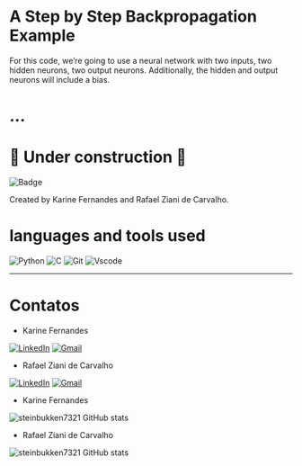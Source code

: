 

# A Step by Step Backpropagation Example

For this code, we’re going to use a neural network with two inputs, two hidden neurons, two
output neurons. Additionally, the hidden and output neurons will include a bias.
# ...

# 🚧 Under construction 🚧







![Badge](https://img.shields.io/badge/About-me-%7FFF00?style=for-the-badge&logo=gray)


Created by Karine Fernandes and Rafael Ziani de Carvalho.




# languages ​​and tools used
![Python](https://img.shields.io/badge/python-7FFF00?style=for-the-badge&logo=python&logoColor=000000) 
![C](https://img.shields.io/badge/C-7FFF00?style=for-the-badge&logo=c&logoColor=000000)
![Git](https://img.shields.io/badge/GIT-7FFF00?style=for-the-badge&logo=git&logoColor=000000)
![Vscode](https://img.shields.io/badge/Vscode-7FFF00?style=for-the-badge&logo=visual-studio-code&logoColor=000000)

---
# Contatos
- Karine Fernandes

[![LinkedIn](https://img.shields.io/badge/LinkedIn-7FFF00?style=for-the-badge&logo=linkedin&logoColor=000000)](https://www.linkedin.com/in/rafael-ziani-de-carvalho-a4546723a/)
[![Gmail](https://img.shields.io/badge/Gmail-7FFF00?style=for-the-badge&logo=gmail&logoColor=000000)](mailto:Rafael.ziani1@gmail.com)

- Rafael Ziani de Carvalho

[![LinkedIn](https://img.shields.io/badge/LinkedIn-7FFF00?style=for-the-badge&logo=linkedin&logoColor=000000)](https://www.linkedin.com/in/rafael-ziani-de-carvalho-a4546723a/)
[![Gmail](https://img.shields.io/badge/Gmail-7FFF00?style=for-the-badge&logo=gmail&logoColor=000000)](mailto:Rafael.ziani1@gmail.com)

- Karine Fernandes

![steinbukken7321 GitHub stats](https://github-readme-stats.vercel.app/api?username=steinbukken7321&theme=chartreuse-dark&show_icons=true)

- Rafael Ziani de Carvalho

![steinbukken7321 GitHub stats](https://github-readme-stats.vercel.app/api?username=steinbukken7321&theme=chartreuse-dark&show_icons=true)
